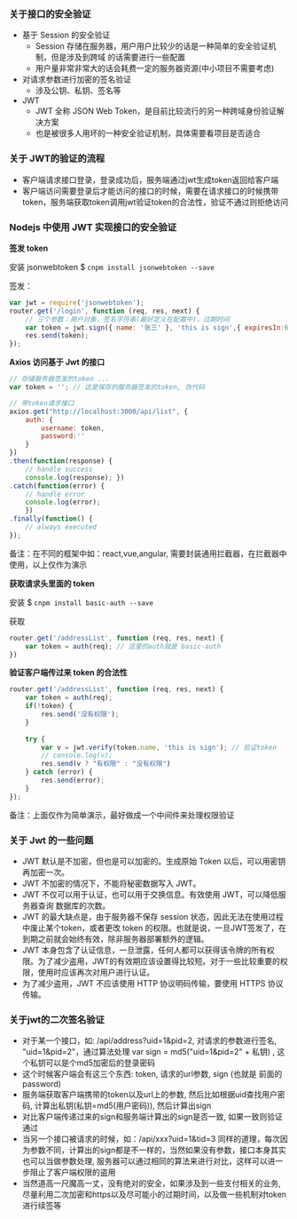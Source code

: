 ### 关于接口的安全验证

- 基于 Session 的安全验证
    * Session 存储在服务器，用户用户比较少的话是一种简单的安全验证机制，但是涉及到跨域 的话需要进行一些配置
    * 用户量非常非常大的话会耗费一定的服务器资源(中小项目不需要考虑)
- 对请求参数进行加密的签名验证
    * 涉及公钥、私钥、签名等
- JWT
    * JWT 全称 JSON Web Token，是目前比较流行的另一种跨域身份验证解决方案
    * 也是被很多人用坏的一种安全验证机制，具体需要看项目是否适合

### 关于 JWT的验证的流程

- 客户端请求接口登录，登录成功后，服务端通过jwt生成token返回给客户端
- 客户端访问需要登录后才能访问的接口的时候，需要在请求接口的时候携带token，服务端获取token调用jwt验证token的合法性，验证不通过则拒绝访问

### Nodejs 中使用 JWT 实现接口的安全验证

**签发 token**

安装 jsonwebtoken $ `cnpm install jsonwebtoken --save`

签发：

```js
var jwt = require('jsonwebtoken'); 
router.get('/login', function (req, res, next) {
    // 三个参数：用户对象，签名字符串(最好定义在配置中)，过期时间
    var token = jwt.sign({ name: '张三' }, 'this is sign',{ expiresIn:60*60*24});
    res.send(token);
});
```

**Axios 访问基于 Jwt 的接口**

```js
// 存储服务器签发的token ... 
var token = ''; // 这是保存的服务器签发的token, 伪代码

// 带token请求接口
axios.get("http://localhost:3000/api/list", {
    auth: {
        username: token,
        password:''
    }
}) 
.then(function(response) {
    // handle success
    console.log(response); })
.catch(function(error) {
    // handle error
    console.log(error); 
    })
.finally(function() {
    // always executed
});
```

备注：在不同的框架中如：react,vue,angular, 需要封装通用拦截器，在拦截器中使用，以上仅作为演示


**获取请求头里面的 token**

安装 $ `cnpm install basic-auth --save`

获取

```js
router.get('/addressList', function (req, res, next) { 
    var token = auth(req); // 这里的auth就是 basic-auth
})
```

**验证客户端传过来 token 的合法性**

```js
router.get('/addressList', function (req, res, next) { 
    var token = auth(req);
    if(!token) {
        res.send('没有权限'); 
    }
    
    try {
        var v = jwt.verify(token.name, 'this is sign'); // 验证token
        // console.log(v);
        res.send(v ? "有权限" : "没有权限")
    } catch (error) { 
        res.send(error);
    } 
});
```

备注：上面仅作为简单演示，最好做成一个中间件来处理权限验证

### 关于 Jwt 的一些问题

- JWT 默认是不加密，但也是可以加密的。生成原始 Token 以后，可以用密钥再加密一次。
- JWT 不加密的情况下，不能将秘密数据写入 JWT。
- JWT 不仅可以用于认证，也可以用于交换信息。有效使用 JWT，可以降低服务器查询 数据库的次数。
- JWT 的最大缺点是，由于服务器不保存 session 状态，因此无法在使用过程中废止某个token，或者更改 token 的权限。也就是说，一旦JWT签发了，在到期之前就会始终有效，除非服务器部署额外的逻辑。
- JWT 本身包含了认证信息，一旦泄露，任何人都可以获得该令牌的所有权限。为了减少盗用，JWT的有效期应该设置得比较短。对于一些比较重要的权限，使用时应该再次对用户进行认证。
- 为了减少盗用，JWT 不应该使用 HTTP 协议明码传输，要使用 HTTPS 协议传输。

### 关于jwt的二次签名验证

- 对于某一个接口，如: /api/address?uid=1&pid=2, 对请求的参数进行签名, "uid=1&pid=2"，通过算法处理 var sign = md5("uid=1&pid=2" + 私钥) , 这个私钥可以是个md5加密后的登录密码
- 这个时候客户端会有这三个东西: token, 请求的url参数, sign (也就是 前面的password)
- 服务端获取客户端携带的token以及url上的参数, 然后比如根据uid查找用户密码, 计算出私钥(私钥=md5(用户密码)), 然后计算出sign
- 对比客户端传递过来的sign和服务端计算出的sign是否一致, 如果一致则验证通过
- 当另一个接口被请求的时候，如：/api/xxx?uid=1&tid=3 同样的道理，每次因为参数不同，计算出的sign都是不一样的，当然如果没有参数，接口本身其实也可以当做参数处理, 服务器可以通过相同的算法来进行对比，这样可以进一步阻止了客户端权限的盗用
- 当然道高一尺魔高一丈，没有绝对的安全，如果涉及到一些支付相关的业务, 尽量利用二次加密和https以及尽可能小的过期时间，以及做一些机制对token进行续签等